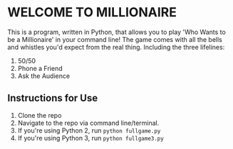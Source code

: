# WELCOME TO MILLIONAIRE
This is a program, written in Python, that allows you to play 'Who Wants to be a Millionaire' in your command line!
The game comes with all the bells and whistles you'd expect from the real thing. Including the three lifelines:
1. 50/50
2. Phone a Friend
3. Ask the Audience

## Instructions for Use
1. Clone the repo
2. Navigate to the repo via command line/terminal.
3. If you're using Python 2, run `python fullgame.py`
4. If you're using Python 3, run `python fullgame3.py`